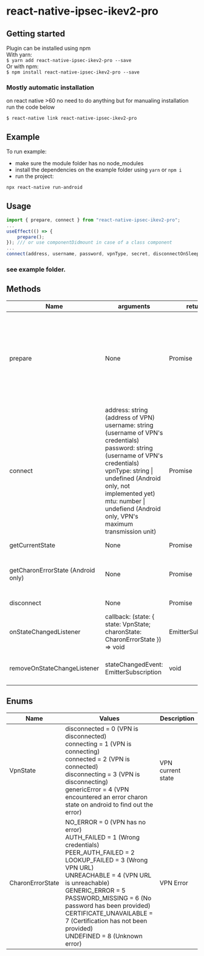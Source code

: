 # react-native-ipsec-ikev2-pro

## Getting started

Plugin can be installed using npm<br>
With yarn:<br>
`$ yarn add react-native-ipsec-ikev2-pro --save`<br>
Or with npm:<br>
`$ npm install react-native-ipsec-ikev2-pro --save`<br>

### Mostly automatic installation

on react native >60 no need to do anything but for manualing installation run the code below

`$ react-native link react-native-ipsec-ikev2-pro`

## Example

To run example:

- make sure the module folder has no node_modules
- install the dependencies on the example folder using `yarn` or `npm i`
- run the project:

```
npx react-native run-android
```

## Usage

```javascript
import { prepare, connect } from "react-native-ipsec-ikev2-pro";
...
useEffect(() => {
	prepare();
}); /// or use componentDidmount in case of a class component
...
connect(address, username, password, vpnType, secret, disconnectOnSleep)
```

### see example folder.

## Methods

| Name                               | arguments                                                                                                                                                                                                                                                                                    | returns                   | Description                                                                                                 |
| ---------------------------------- | -------------------------------------------------------------------------------------------------------------------------------------------------------------------------------------------------------------------------------------------------------------------------------------------- | ------------------------- | ----------------------------------------------------------------------------------------------------------- |
| prepare                            | None                                                                                                                                                                                                                                                                                         | Promise<void>             | Android: This will ask permission and do necessary setups<br>IOS: This will listen for status change on vpn |
| connect                            | address: string (address of VPN)<br>username: string (username of VPN's credentials)<br>password: string (username of VPN's credentials)<br>vpnType: string \| undefined (Android only, not implemented yet)<br>mtu: number \| undefiend (Android only, VPN's maximum transmission unit)<br> | Promise<void>             | Connect to vpn with provided credentials                                                                    |
| getCurrentState                    | None                                                                                                                                                                                                                                                                                         | Promise<VpnState>         | Get current VPN state                                                                                       |
| getCharonErrorState (Android only) | None                                                                                                                                                                                                                                                                                         | Promise<CharonErrorState> | Get current VPN Error state (Android only)                                                                  |
| disconnect                         | None                                                                                                                                                                                                                                                                                         | Promise<void>             | Disconnect the VPN                                                                                          |
| onStateChangedListener             | callback: (state: { state: VpnState; charonState: CharonErrorState }) => void                                                                                                                                                                                                                | EmitterSubscription       | Will call the callback on state change                                                                      |
| removeOnStateChangeListener        | stateChangedEvent: EmitterSubscription                                                                                                                                                                                                                                                       | void                      | Remove the state change listener                                                                            |

## Enums

| Name             | Values                                                                                                                                                                                                                                                                                                                                                             | Description       |
| ---------------- | ------------------------------------------------------------------------------------------------------------------------------------------------------------------------------------------------------------------------------------------------------------------------------------------------------------------------------------------------------------------ | ----------------- |
| VpnState         | disconnected = 0 (VPN is disconnected)<br>connecting = 1 (VPN is connecting)<br>connected = 2 (VPN is connected)<br>disconnecting = 3 (VPN is disconnecting)<br>genericError = 4 (VPN encountered an error charon state on android to find out the error)                                                                                                          | VPN current state |
| CharonErrorState | NO_ERROR = 0 (VPN has no error)<br>AUTH_FAILED = 1 (Wrong credentials)<br>PEER_AUTH_FAILED = 2<br>LOOKUP_FAILED = 3 (Wrong VPN URL)<br>UNREACHABLE = 4 (VPN URL is unreachable)<br>GENERIC_ERROR = 5<br>PASSWORD_MISSING = 6 (No password has been provided)<br>CERTIFICATE_UNAVAILABLE = 7 (Certification has not been provided)<br>UNDEFINED = 8 (Unknown error) | VPN Error         |
